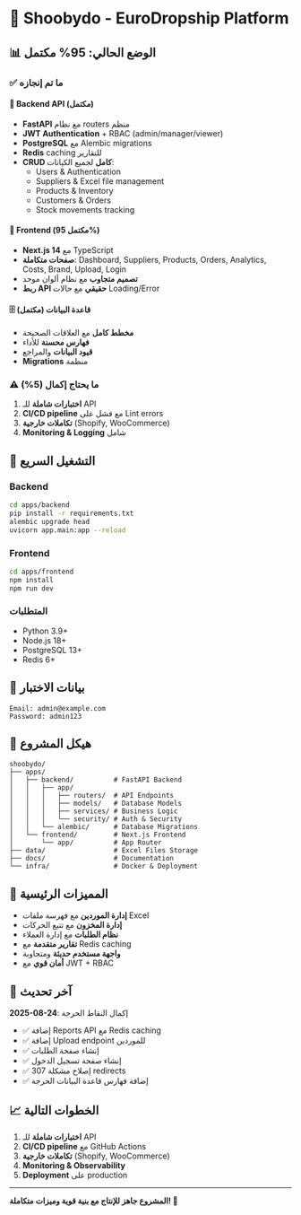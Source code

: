 # 🚀 **Shoobydo - EuroDropship Platform**

## 📊 **الوضع الحالي: 95% مكتمل**

### ✅ **ما تم إنجازه**

#### 🔧 **Backend API (مكتمل)**
- **FastAPI** مع نظام routers منظم
- **JWT Authentication** + RBAC (admin/manager/viewer)
- **PostgreSQL** مع Alembic migrations
- **Redis** caching للتقارير
- **CRUD كامل** لجميع الكيانات:
  - Users & Authentication
  - Suppliers & Excel file management
  - Products & Inventory
  - Customers & Orders
  - Stock movements tracking

#### 🎨 **Frontend (مكتمل 95%)**
- **Next.js 14** مع TypeScript
- **صفحات متكاملة**: Dashboard, Suppliers, Products, Orders, Analytics, Costs, Brand, Upload, Login
- **تصميم متجاوب** مع نظام ألوان موحد
- **ربط API حقيقي** مع حالات Loading/Error

#### 🗄️ **قاعدة البيانات (مكتمل)**
- **مخطط كامل** مع العلاقات الصحيحة
- **فهارس محسنة** للأداء
- **قيود البيانات** والمراجع
- **Migrations** منظمة

### ⚠️ **ما يحتاج إكمال (5%)**

1. **اختبارات شاملة** للـ API
2. **CI/CD pipeline** مع فشل على Lint errors
3. **تكاملات خارجية** (Shopify, WooCommerce)
4. **Monitoring & Logging** شامل

## 🚀 **التشغيل السريع**

### Backend
```bash
cd apps/backend
pip install -r requirements.txt
alembic upgrade head
uvicorn app.main:app --reload
```

### Frontend
```bash
cd apps/frontend
npm install
npm run dev
```

### المتطلبات
- Python 3.9+
- Node.js 18+
- PostgreSQL 13+
- Redis 6+

## 🔐 **بيانات الاختبار**

```
Email: admin@example.com
Password: admin123
```

## 📁 **هيكل المشروع**

```
shoobydo/
├── apps/
│   ├── backend/          # FastAPI Backend
│   │   ├── app/
│   │   │   ├── routers/  # API Endpoints
│   │   │   ├── models/   # Database Models
│   │   │   ├── services/ # Business Logic
│   │   │   └── security/ # Auth & Security
│   │   └── alembic/      # Database Migrations
│   └── frontend/         # Next.js Frontend
│       └── app/          # App Router
├── data/                 # Excel Files Storage
├── docs/                 # Documentation
└── infra/                # Docker & Deployment
```

## 🌟 **المميزات الرئيسية**

- **إدارة الموردين** مع فهرسة ملفات Excel
- **إدارة المخزون** مع تتبع الحركات
- **نظام الطلبات** مع إدارة العملاء
- **تقارير متقدمة** مع Redis caching
- **واجهة مستخدم حديثة** ومتجاوبة
- **أمان قوي** مع JWT + RBAC

## 🔄 **آخر تحديث**

**2025-08-24**: إكمال النقاط الحرجة
- ✅ إضافة Reports API مع Redis caching
- ✅ إضافة Upload endpoint للموردين
- ✅ إنشاء صفحة الطلبات
- ✅ إنشاء صفحة تسجيل الدخول
- ✅ إصلاح مشكلة 307 redirects
- ✅ إضافة فهارس قاعدة البيانات الحرجة

## 📈 **الخطوات التالية**

1. **اختبارات شاملة** للـ API
2. **CI/CD pipeline** مع GitHub Actions
3. **تكاملات خارجية** (Shopify, WooCommerce)
4. **Monitoring & Observability**
5. **Deployment** على production

---

**المشروع جاهز للإنتاج مع بنية قوية وميزات متكاملة! 🎉**
